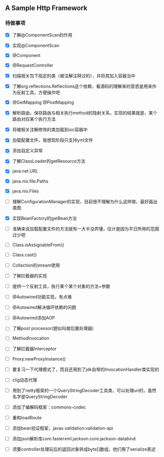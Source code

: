 ## A Sample Http Framework

### 待做事项

- [x] 了解@ComponentScan的作用
- [x] 实现@ComponentScan
- [x] @Component
- [x] @RequestController
- [x] 扫描相关包下指定的类（被注解注释过的），并将其加入容器当中
- [x] 了解org.reflections.Reflections这个依赖，看源码的理解来的意思是用来作为反射工具，方便操作吧
- [x] @GetMapping @PostMapping
- [x] 解析路由，保存路由与相关执行method的隐射关系，实现的结果就是，某个路由对应某个执行方法
- [x] 将被相关注解修饰的类加载到ioc容器中
- [x] 加载配置文件，我想现阶段只支持yml文件
- [x] 添加自定义异常
- [x] 了解ClassLoader的getResource方法
- [x] java.net.URL
- [x] java.nio.file.Paths
- [x] java.nio.Files
- [ ] 理解ConfigurationManager的实现，目前很不理解为什么这样做，最好画出类图
- [x] 实现BeanFactory的getBean方法
- [ ] 准确来说加载配置文件的方法就有一大半没弄懂，估计是因为平日所用的范围过少吧
- [ ] Class.isAssignableFrom()
- [ ] Class.cast()
- [ ] Collection的stream使用
- [ ] 了解拦截器的实现
- [ ] 提供一个反射工具，执行某个某个对象的方法+参数
- [ ] @Autowired功能实现，有点难
- [ ] @Autowired解决循环依赖的问题
- [ ] @Autowired添加AOP
- [ ] 了解post processor(貌似叫做后置处理器)
- [ ] MethodInvocation
- [ ] 了解拦截器Interceptor
- [ ] Proxy.newProxyInstance()
- [ ] 要复习一下代理模式了，而且还用到了jdk自带的InvocationHandler类实现的
- [ ] clig动态代理
- [ ] 用到了netty框架的一个QueryStringDecoder工具类，可以处理uri的，虽然名字是QueryStringDecoder
- [ ] 添加了编解码框架：commons-codec
- [ ] 重构loadRoute
- [ ] 添加bean验证框架，javax.validation:validation-api
- [ ] 添加json解析库com.fasterxml.jackson.core:jackson-databind
- [ ] 须要controller处理玩后的返回对象转成byte[]数组，他们用了serialize表述

